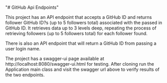 "# GitHub Api Endpoints"

This project has an API endpoint that accepts a GitHub ID and returns follower GitHub ID?s (up to 5 followers total)
associated with the passed in GitHub ID. It retrieves data up to 3 levels deep, repeating the process
of retrieving followers (up to 5 followers total) for each follower found.

There is also an API endpoint that will return a GitHub ID from passing a user login name.

The project has a swagger-ui page available at http://localhost:8080/swagger-ui.html for testing. After cloning run
the Application main class and visit the swagger url above to verify results of the two endpoints.